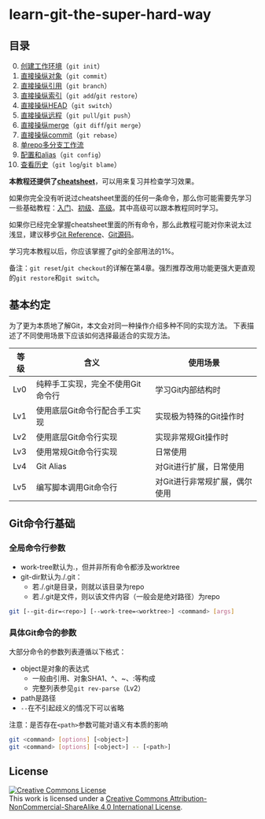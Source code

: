 # learn-git-the-super-hard-way

## 目录

0. [创建工作环境](https://github.com/b1f6c1c4/learn-git-the-super-hard-way/blob/master/chapter0.md)（`git init`）
1. [直接操纵对象](https://github.com/b1f6c1c4/learn-git-the-super-hard-way/blob/master/chapter1.md)（`git commit`）
2. [直接操纵引用](https://github.com/b1f6c1c4/learn-git-the-super-hard-way/blob/master/chapter2.md)（`git branch`）
3. [直接操纵索引](https://github.com/b1f6c1c4/learn-git-the-super-hard-way/blob/master/chapter3.md)（`git add`/`git restore`）
4. [直接操纵HEAD](https://github.com/b1f6c1c4/learn-git-the-super-hard-way/blob/master/chapter4.md)（`git switch`）
5. [直接操纵远程](https://github.com/b1f6c1c4/learn-git-the-super-hard-way/blob/master/chapter5.md)（`git pull`/`git push`）
6. [直接操纵merge](https://github.com/b1f6c1c4/learn-git-the-super-hard-way/blob/master/chapter6.md)（`git diff`/`git merge`）
7. [直接操纵commit](https://github.com/b1f6c1c4/learn-git-the-super-hard-way/blob/master/chapter7.md)（`git rebase`）
8. [单repo多分支工作流](https://github.com/b1f6c1c4/learn-git-the-super-hard-way/blob/master/chapter8.md)
9. [配置和alias](https://github.com/b1f6c1c4/learn-git-the-super-hard-way/blob/master/chapter9.md)（`git config`）
10. [查看历史](https://github.com/b1f6c1c4/learn-git-the-super-hard-way/blob/master/chapter10.md)（`git log`/`git blame`）

**本教程还提供了[cheatsheet](https://github.com/b1f6c1c4/learn-git-the-super-hard-way/blob/master/cheatsheet.md)**，可以用来复习并检查学习效果。

如果你完全没有听说过cheatsheet里面的任何一条命令，那么你可能需要先学习一些基础教程：[入门](https://try.github.io)、[初级](https://learngitbranching.js.org)、[高级](https://git-scm.com/book/en/v2)。其中高级可以跟本教程同时学习。

如果你已经完全掌握cheatsheet里面的所有命令，那么此教程可能对你来说太过浅显，建议移步[Git Reference](https://git-scm.com/docs)、[Git源码](https://github.com/git/git)。

学习完本教程以后，你应该掌握了git的全部用法的1%。

备注：`git reset`/`git checkout`的详解在第4章。强烈推荐改用功能更强大更直观的`git restore`和`git switch`。

## 基本约定

为了更为本质地了解Git，本文会对同一种操作介绍多种不同的实现方法。
下表描述了不同使用场景下应该如何选择最适合的实现方法。

| 等级 | 含义 | 使用场景 |
| --- | --- | --- |
| Lv0 | 纯粹手工实现，完全不使用Git命令行 | 学习Git内部结构时 |
| Lv1 | 使用底层Git命令行配合手工实现 | 实现极为特殊的Git操作时 |
| Lv2 | 使用底层Git命令行实现 | 实现非常规Git操作时 |
| Lv3 | 使用常规Git命令行实现 | 日常使用 |
| Lv4 | Git Alias | 对Git进行扩展，日常使用 |
| Lv5 | 编写脚本调用Git命令行 | 对Git进行非常规扩展，偶尔使用 |

## Git命令行基础

### 全局命令行参数

- work-tree默认为.，但并非所有命令都涉及worktree
- git-dir默认为./.git：
  - 若./.git是目录，则就以该目录为repo
  - 若./.git是文件，则以该文件内容（一般会是绝对路径）为repo

```bash
git [--git-dir=<repo>] [--work-tree=<worktree>] <command> [args]
```

### 具体Git命令的参数

大部分命令的参数列表遵循以下格式：
- object是对象的表达式
  - 一般由引用、对象SHA1、^、~、:等构成
  - 完整列表参见`git rev-parse`（Lv2）
- path是路径
- `--`在不引起歧义的情况下可以省略

注意：是否存在`<path>`参数可能对语义有本质的影响

```bash
git <command> [options] [<object>]
git <command> [options] [<object>] -- [<path>]
```

## License

<a rel="license" href="http://creativecommons.org/licenses/by-nc-sa/4.0/"><img alt="Creative Commons License" style="border-width:0" src="https://i.creativecommons.org/l/by-nc-sa/4.0/88x31.png" /></a><br />This work is licensed under a <a rel="license" href="http://creativecommons.org/licenses/by-nc-sa/4.0/">Creative Commons Attribution-NonCommercial-ShareAlike 4.0 International License</a>.
